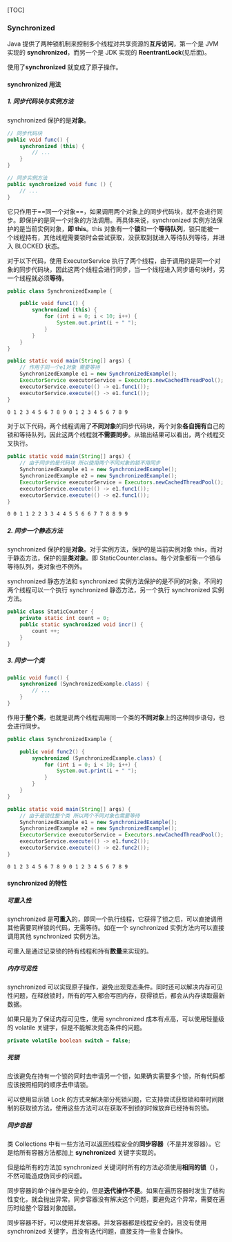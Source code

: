 [TOC]

### Synchronized

Java 提供了两种锁机制来控制多个线程对共享资源的**互斥访问**，第一个是 JVM 实现的 **synchronized**，而另一个是 JDK 实现的 **ReentrantLock**(见后面)。

使用了**synchronized** 就变成了原子操作。

#### synchronized 用法

##### 1. 同步代码块与实例方法

synchronized 保护的是**对象**。

```java
// 同步代码块
public void func() {
    synchronized (this) {
        // ...
    }
}

// 同步实例方法
public synchronized void func () {
    // ...
}
```

它只作用于==同一个对象==，如果调用两个对象上的同步代码块，就不会进行同步。即保护的是同一个对象的方法调用。再具体来说，synchronized 实例方法保护的是当前实例对象，**即 this**。this 对象有一个**锁**和一个**等待队列**，锁只能被一个线程持有，其他线程需要锁时会尝试获取，没获取到就进入等待队列等待，并进入 BLOCKED 状态。

对于以下代码，使用 ExecutorService 执行了两个线程，由于调用的是同一个对象的同步代码块，因此这两个线程会进行同步，当一个线程进入同步语句块时，另一个线程就必须**等待**。

```java
public class SynchronizedExample {

    public void func1() {
        synchronized (this) {
            for (int i = 0; i < 10; i++) {
                System.out.print(i + " ");
            }
        }
    }
}
```

```java
public static void main(String[] args) {
    // 作用于同一个e1对象 需要等待
    SynchronizedExample e1 = new SynchronizedExample();
    ExecutorService executorService = Executors.newCachedThreadPool();
    executorService.execute(() -> e1.func1());
    executorService.execute(() -> e1.func1());
}
```

```html
0 1 2 3 4 5 6 7 8 9 0 1 2 3 4 5 6 7 8 9
```

对于以下代码，两个线程调用了**不同对象**的同步代码块，两个对象**各自拥有**自己的锁和等待队列，因此这两个线程就**不需要同步**。从输出结果可以看出，两个线程交叉执行。

```java
public static void main(String[] args) {
    // 由于同步的是代码块 所以使用两个不同对象的锁不用同步
    SynchronizedExample e1 = new SynchronizedExample();
    SynchronizedExample e2 = new SynchronizedExample();
    ExecutorService executorService = Executors.newCachedThreadPool();
    executorService.execute(() -> e1.func1());
    executorService.execute(() -> e2.func1());
}
```

```html
0 0 1 1 2 2 3 3 4 4 5 5 6 6 7 7 8 8 9 9
```

##### 2. 同步一个静态方法

synchronized 保护的是**对象**。对于实例方法，保护的是当前实例对象 this，而对于静态方法，保护的是**类对象**。即 StaticCounter.class。每个对象都有一个锁与等待队列，类对象也不例外。

synchronized 静态方法和 synchronized 实例方法保护的是不同的对象，不同的两个线程可以一个执行 synchronized 静态方法，另一个执行 synchronized  实例方法。

```java
public class StaticCounter {
    private static int count = 0;
    public static synchronized void incr() {
        count ++;
    }
}
```

##### 3. 同步一个类

```java
public void func() {
    synchronized (SynchronizedExample.class) {
        // ...
    }
}
```

作用于**整个类**，也就是说两个线程调用同一个类的**不同对象**上的这种同步语句，也会进行同步。

```java
public class SynchronizedExample {

    public void func2() {
        synchronized (SynchronizedExample.class) {
            for (int i = 0; i < 10; i++) {
                System.out.print(i + " ");
            }
        }
    }
}
```

```java
public static void main(String[] args) {
    // 由于是锁住整个类 所以两个不同对象也需要等待
    SynchronizedExample e1 = new SynchronizedExample();
    SynchronizedExample e2 = new SynchronizedExample();
    ExecutorService executorService = Executors.newCachedThreadPool();
    executorService.execute(() -> e1.func2());
    executorService.execute(() -> e2.func2());
}
```

```html
0 1 2 3 4 5 6 7 8 9 0 1 2 3 4 5 6 7 8 9
```



#### synchronized 的特性

##### 可重入性

synchronized 是**可重入**的，即同一个执行线程，它获得了锁之后，可以直接调用其他需要同样锁的代码，无需等待。如在一个 synchronized 实例方法内可以直接调用其他 synchronized 实例方法。

可重入是通过记录锁的持有线程和持有**数量**来实现的。

##### 内存可见性

synchronized 可以实现原子操作，避免出现竞态条件。同时还可以解决内存可见性问题，在释放锁时，所有的写入都会写回内存，获得锁后，都会从内存读取最新数据。

如果只是为了保证内存可见性，使用 synchronized 成本有点高，可以使用轻量级的 volatile 关键字，但是不能解决竞态条件的问题。

```java
private volatile boolean switch = false;
```

##### 死锁

应该避免在持有一个锁的同时去申请另一个锁，如果确实需要多个锁，所有代码都应该按照相同的顺序去申请锁。

可以使用显示锁 Lock 的方式来解决部分死锁问题，它支持尝试获取锁和带时间限制的获取锁方法，使用这些方法可以在获取不到锁的时候放弃已经持有的锁。

##### 同步容器

类 Collections 中有一些方法可以返回线程安全的**同步容器**（不是并发容器）。它是给所有容器方法都加上 **synchronized** 关键字实现的。

但是给所有的方法加 synchronized 关键词时所有的方法必须使用**相同的锁**（），不然可能造成伪同步的问题。

同步容器的单个操作是安全的，但是**迭代操作不是**。如果在遍历容器时发生了结构性变化，就会抛出异常。同步容器没有解决这个问题，要避免这个异常，需要在遍历时给整个容器对象加锁。

同步容器不好，可以使用并发容器。并发容器都是线程安全的，且没有使用 synchronized 关键字，且没有迭代问题，直接支持一些复合操作。




